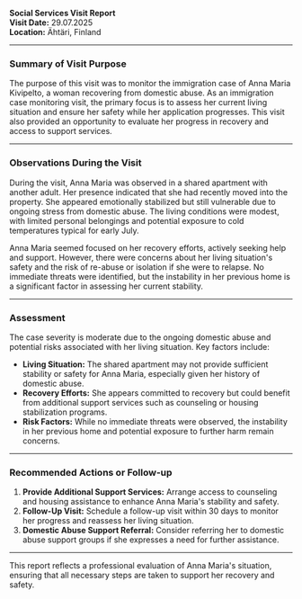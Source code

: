 

**Social Services Visit Report**  
**Visit Date:** 29.07.2025  
**Location:** Ähtäri, Finland  

---

### **Summary of Visit Purpose**

The purpose of this visit was to monitor the immigration case of Anna Maria Kivipelto, a woman recovering from domestic abuse. As an immigration case monitoring visit, the primary focus is to assess her current living situation and ensure her safety while her application progresses. This visit also provided an opportunity to evaluate her progress in recovery and access to support services.

---

### **Observations During the Visit**

During the visit, Anna Maria was observed in a shared apartment with another adult. Her presence indicated that she had recently moved into the property. She appeared emotionally stabilized but still vulnerable due to ongoing stress from domestic abuse. The living conditions were modest, with limited personal belongings and potential exposure to cold temperatures typical for early July.

Anna Maria seemed focused on her recovery efforts, actively seeking help and support. However, there were concerns about her living situation's safety and the risk of re-abuse or isolation if she were to relapse. No immediate threats were identified, but the instability in her previous home is a significant factor in assessing her current stability.

---

### **Assessment**

The case severity is moderate due to the ongoing domestic abuse and potential risks associated with her living situation. Key factors include:

- **Living Situation:** The shared apartment may not provide sufficient stability or safety for Anna Maria, especially given her history of domestic abuse.
- **Recovery Efforts:** She appears committed to recovery but could benefit from additional support services such as counseling or housing stabilization programs.
- **Risk Factors:** While no immediate threats were observed, the instability in her previous home and potential exposure to further harm remain concerns.

---

### **Recommended Actions or Follow-up**

1. **Provide Additional Support Services:** Arrange access to counseling and housing assistance to enhance Anna Maria's stability and safety.
2. **Follow-Up Visit:** Schedule a follow-up visit within 30 days to monitor her progress and reassess her living situation.
3. **Domestic Abuse Support Referral:** Consider referring her to domestic abuse support groups if she expresses a need for further assistance.

---

This report reflects a professional evaluation of Anna Maria's situation, ensuring that all necessary steps are taken to support her recovery and safety.